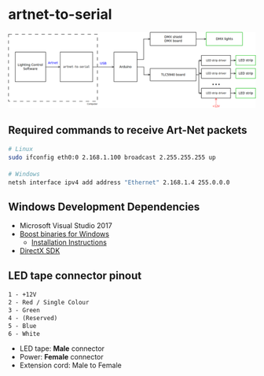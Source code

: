 # artnet-to-serial

![Block diagram: Lighting control Software to artnet-to-serial to Arduino to DMX board and TLC5940 board. DMX board to DMX lights. TLC5940 to LED strip controllers to LED strips.](docs/diagram.png?raw=true "artnet-to-serial block diagram")

## Required commands to receive Art-Net packets
```bash
# Linux
sudo ifconfig eth0:0 2.168.1.100 broadcast 2.255.255.255 up

# Windows
netsh interface ipv4 add address "Ethernet" 2.168.1.4 255.0.0.0
```

## Windows Development Dependencies
- Microsoft Visual Studio 2017
- [Boost binaries for Windows](https://www.boost.org/users/download/)
  - [Installation Instructions](https://www.boost.org/doc/libs/1_67_0/more/getting_started/windows.html#build-from-the-visual-studio-ide)
- [DirectX SDK](https://www.microsoft.com/en-us/download/details.aspx?id=6812)

## LED tape connector pinout
```
1 - +12V
2 - Red / Single Colour
3 - Green
4 - (Reserved)
5 - Blue
6 - White
```

- LED tape: **Male** connector
- Power: **Female** connector
- Extension cord: Male to Female

